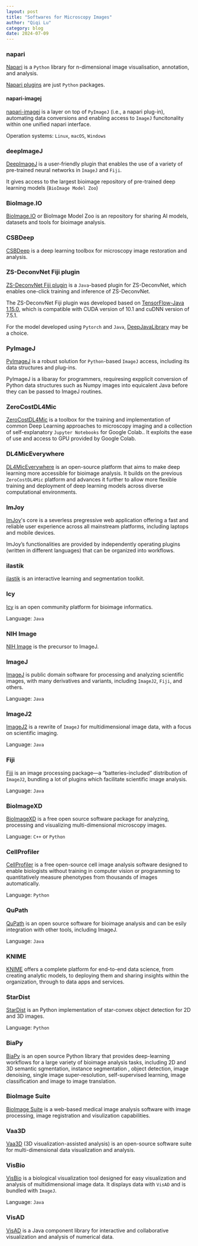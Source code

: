```yaml
---
layout: post
title: "Softwares for Microscopy Images"
author: "Qiqi Lu"
category: blog
date: 2024-07-09
---
```


### napari
[Napari](https://napari.org/stable/index.html) is a `Python` library for n-dimensional image visualisation, annotation, and analysis. 

[Napari plugins](https://napari.org/stable/plugins/building_a_plugin/first_plugin.html#what-is-a-plugin) are just `Python` packages.

#### napari-imagej
[napari-imagej](https://napari.imagej.net/en/latest/) is a layer on top of `PyImageJ` (i.e., a napari plug-in), automating data conversions and enabling access to `ImageJ` funcitonality within one unified napari interface.

Operation systems: `Linux`, `macOS`, `Windows`

### deepImageJ
[DeepImageJ](https://deepimagej.github.io/) is a user-friendly plugin that enables the use of a variety of pre-trained neural networks in `ImageJ` and `Fiji`.

It gives access to the largest bioimage repository of pre-trained deep learning models (`BioImage Model Zoo`)

### BioImage.IO
[BioImage.IO](https://bioimage.io/#/) or BioImage Model Zoo is an repository for sharing AI models, datasets and tools for bioimage analysis.

### CSBDeep
[CSBDeep](https://csbdeep.bioimagecomputing.com/) is a deep learning toolbox for microscopy image restoration and analysis.

### ZS-DeconvNet Fiji plugin
[ZS-DeconvNet Fiji plugin](https://tristazeng.github.io/ZS-DeconvNet-page/Tutorial/#Fiji%20plugin) is a `Java`-based plugin for ZS-DeconvNet, which enables one-click training and inference of ZS-DeconvNet.

The ZS-DeconvNet Fiji plugin was developed based on [TensorFlow-Java 1.15.0](https://www.tensorflow.org/jvm?hl=zh-cn), which is compatible with CUDA version of 10.1 and cuDNN version of 7.5.1.

For the model developed using `Pytorch` and `Java`, [DeepJavaLibrary](https://www.tensorflow.org/jvm?hl=zh-cn) may be a choice.

### PyImageJ
[PyImageJ](https://py.imagej.net/en/latest/index.html) is a robust solution for `Python`-based `ImageJ` access, including its data structures and plug-ins.

PyImageJ is a libaray for programmers, requiresing expplicit conversion of Python data structures such as Numpy images into equicalent Java before they can be passed to ImageJ routines.

### ZeroCostDL4Mic
[ZeroCostDL4Mic](https://github.com/HenriquesLab/ZeroCostDL4Mic/wiki) is a toolbox for the training and implementation of common Deep Learning approaches to microscopy imaging and a collection of self-explanatory `Jupyter Notebooks` for Google Colab.. It exploits the ease of use and access to GPU provided by Google Colab.

### DL4MicEverywhere
[DL4MicEverywhere](https://henriqueslab.org/pages/dl4miceverywhere) is an open-source platform that aims to make deep learning more accessible for bioimage analysis. It builds on the previous `ZeroCostDL4Mic` platform and advances it further to allow more flexible training and deployment of deep learning models across diverse computational environments.

### ImJoy
[ImJoy](https://imjoy.io/#/)'s core is a severless pregressive web application offering a fast and reliable user experience across all mainstream platforms, including laptops and mobile devices.

ImJoy’s functionalities are provided by independently operating plugins (written in different languages) that can be organized into workflows.

### ilastik
[ilastik](https://www.ilastik.org/) is an interactive learning and segmentation toolkit.

### Icy
[Icy](https://icy.bioimageanalysis.org/) is an open community platform for bioimage informatics.

Language: `Java`

### NIH Image
[NIH Image](https://imagej.net/software/nih-image) is the precursor to ImageJ.

### ImageJ
[ImageJ](https://imagej.net/software/imagej/) is public domain software for processing and analyzing scientific images, with many derivatives and variants, including `ImageJ2`, `Fiji`, and others.

Language: `Java`

### ImageJ2
[ImageJ2](https://imagej.net/software/imagej2/) is a rewrite of `ImageJ` for multidimensional image data, with a focus on scientific imaging.

Language: `Java`

### Fiji
[Fiji](https://imagej.net/software/fiji/) is an image processing package—a “batteries-included” distribution of `ImageJ2`, bundling a lot of plugins which facilitate scientific image analysis.

Language: `Java`

### BioImageXD
[BioImageXD](https://www.bioimagexd.net/) is a free open source software package for analyzing, processing and visualizing multi-dimensional microscopy images.

Language: `C++` or `Python`

### CellProfiler
[CellProfiler](https://cellprofiler.org/) is a  free open-source cell image analysis software designed to enable biologists without training in computer vision or programming to quantitatively measure phenotypes from thousands of images automatically. 

Language: `Python`

### QuPath
[QuPath](https://qupath.github.io/) is an open source software for bioimage analysis and can be esily integration with other tools, including ImageJ.

Language: `Java`

### KNIME
[KNIME](https://www.knime.com/) offers a complete platform for end-to-end data science, from creating analytic models, to deploying them and sharing insights within the organization, through to data apps and services.

### StarDist
[StarDist](https://github.com/stardist/stardist) is an Python implementation of star-convex object detection for 2D and 3D images.

Language: `Python`

### BiaPy
[BiaPy](https://github.com/BiaPyX/BiaPy) is an open source Python library that provides deep-learning workflows for a large variety of bioimage analysis tasks, including 2D and 3D semantic sgmentation, instance segmentation , object detection, image denoising, single image super-resolution, self-supervised learning, image classification and image to image translation.

### BioImage Suite
[BioImage Suite](http://bioimagesuite.com/) is a web-based medical image analysis software with image processing, image registration and visulization capabilities.

### Vaa3D
[Vaa3D](https://home.penglab.com/proj/vaa3d/home/index.html) (3D visualization-assisted analysis) is an open-source software suite for multi-dimensional data visualization and analysis.

### VisBio
[VisBio](https://loci.wisc.edu/visbio/) is a biological visualization tool designed for easy visualization and analysis of multidimensional image data. It displays data with `VisAD` and is bundled with `ImageJ`.

Language: `Java`

### VisAD
[VisAD](https://visad.ssec.wisc.edu/) is a Java component library for interactive and collaborative visualization and analysis of numerical data.
